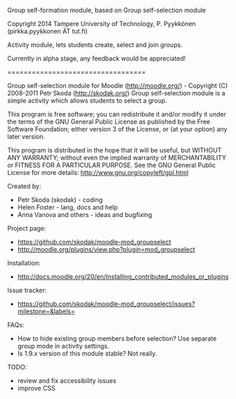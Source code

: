Group self-formation module, based on Group self-selection module

Copyright 2014 Tampere University of Technology, P. Pyykkönen (pirkka.pyykkonen ÄT tut.fi)

Activity module, lets students create, select and join groups.

Currently in alpha stage, any feedback would be appreciated!

==================================

Group self-selection module for Moodle (http://moodle.org/) - Copyright (C) 2008-2011  Petr Skoda (http://skodak.org/)
Group self-selection module is a simple activity which allows students to select a group.

This program is free software; you can redistribute it and/or modify
it under the terms of the GNU General Public License as published by
the Free Software Foundation; either version 3 of the License, or
(at your option) any later version.

This program is distributed in the hope that it will be useful,
but WITHOUT ANY WARRANTY; without even the implied warranty of
MERCHANTABILITY or FITNESS FOR A PARTICULAR PURPOSE.  See the
GNU General Public License for more details: http://www.gnu.org/copyleft/gpl.html


Created by:

* Petr Skoda (skodak)    - coding
* Helen Foster           - lang, docs and help
* Anna Vanova and others - ideas and bugfixing


Project page:

* https://github.com/skodak/moodle-mod_groupselect
* http://moodle.org/plugins/view.php?plugin=mod_groupselect


Installation:

* http://docs.moodle.org/20/en/Installing_contributed_modules_or_plugins


Issue tracker:

* https://github.com/skodak/moodle-mod_groupselect/issues?milestone=&labels=


FAQs:

* How to hide existing group members before selection? Use separate group mode in activity settings.
* Is 1.9.x version of this module stable? Not really.


TODO:

* review and fix accessibility issues
* improve CSS
